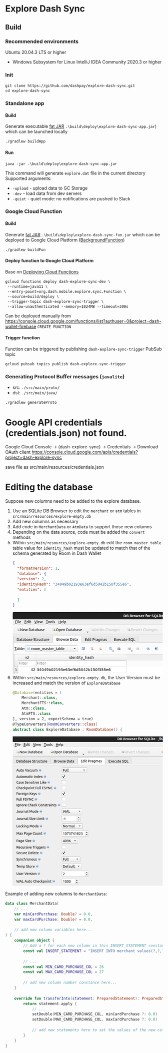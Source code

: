 # Explore Dash Sync

## Build

### Recommended environments

Ubuntu 20.04.3 LTS or higher
  * Windows Subsystem for Linux
IntelliJ IDEA Community 2020.3 or higher

### Init

```
git clone https://github.com/dashpay/explore-dash-sync.git
cd explore-dash-sync
```

### Standalone app

#### Build

Generate executable [fat JAR](https://github.com/johnrengelman/shadow) `.\build\deploy\explore-dash-sync-app.jar`) which
can be launched locally

```
./gradlew buildApp
```

#### Run

```
java -jar .\build\deploy\explore-dash-sync-app.jar
```

This command will generate `explore.dat` file in the current directory Supported arguments:

- `-upload` - upload data to GC Storage
- `-dev` - load data from dev servers
- `-quiet` - quiet mode: no notifications are pushed to Slack

### Google Cloud Function

#### Build

Generate [fat JAR](https://github.com/johnrengelman/shadow) `.\build\deploy\explore-dash-sync-fun.jar` which can be
deployed to Google Cloud Platform ([BackgroundFunction](https://cloud.google.com/functions/docs/writing/background))

```
./gradlew buildFun
```

#### Deploy function to Google Cloud Platform

Base on [Deploying Cloud Functions](https://cloud.google.com/functions/docs/deploying)

```
gcloud functions deploy dash-explore-sync-dev \
 --runtime=java11 \
 --entry-point=org.dash.mobile.explore.sync.Function \
 --source=build/deploy \ 
 --trigger-topic dash-explore-sync-trigger \
 --allow-unauthenticated --memory=1024MB --timeout=300s
``` 

Can be deployed manually
from https://console.cloud.google.com/functions/list?authuser=0&project=dash-wallet-firebase `CREATE FUNCTION`

#### Trigger function

Function can be triggered by publishing `dash-explore-sync-trigger` PubSub topic

```
gcloud pubsub topics publish dash-explore-sync-trigger
```

### Generating Protocol Buffer messages (`javalite`)

- src: `./src/main/proto/`
- dst: `./src/main/java/`

```
./gradlew generateProto
```

# Google API credentials (credentials.json) not found.

Google Cloud Console -> (dash-explore-sync) -> Credentials -> Download OAuth client
https://console.cloud.google.com/apis/credentials?project=dash-explore-sync

save file as src/main/resources/credentials.json

# Editing the database
Suppose new columns need to be added to the explore database.
1. Use an SQLite DB Browser to edit the `merchant` or `atm` tables in `src/main/resources/explore-empty.db`
2. Add new columns as necessary
3. Add code in `MerchantData` or `AtmData` to support those new columns
4. Depending on the data source, code must be added the `convert` methods
5. Within `src/main/resources/explore-empty.db` edit the `room_master_table` table value for `identity_hash` must be updated to match that of the schema generated by Room in Dash Wallet
    ```json
    {
      "formatVersion": 1,
      "database": {
      "version": 2,
      "identityHash": "34049b02193e63ef6d5042b150f355e6",
      "entities": [
       
      ]
    }
    ```
   ![](doc/identity-hash.png)
6. Within `src/main/resources/explore-empty.db`, the User Version must be increased and match the version of `ExploreDatabase`
    ```kotlin
    @Database(entities = [
        Merchant::class,
        MerchantFTS::class,
        Atm::class,
        AtmFTS::class
    ], version = 2, exportSchema = true)
    @TypeConverters(RoomConverters::class)
    abstract class ExploreDatabase : RoomDatabase() {
    ```
    ![](doc/user-version.png)

Example of adding new columns to `MerchantData`:
```kotlin
data class MerchantData(
    // ...
    var minCardPurchase: Double? = 0.0,
    var maxCardPurchase: Double? = 0.0,
    
    // add new column variables here...
) {
    companion object {
        // Add a ? for each new column in this INSERT_STATEMENT constant  
        const val INSERT_STATEMENT = "INSERT INTO merchant values(?,?,?,?,?,?,?,?,?,?,?,?,?,?,?,?,?,?,?,?,?,?,?,?,?,?,?)"
        
        // ...
        const val MIN_CARD_PURCHASE_COL = 26
        const val MAX_CARD_PURCHASE_COL = 27

        // add new column number constance here...
    }

    override fun transferInto(statement: PreparedStatement): PreparedStatement {
        return statement.apply {
            // ...
            setDouble(MIN_CARD_PURCHASE_COL, minCardPurchase ?: 0.0)
            setDouble(MAX_CARD_PURCHASE_COL, maxCardPurchase ?: 0.0)

            // add new statements here to set the values of the new columns
        }
    }
}
```